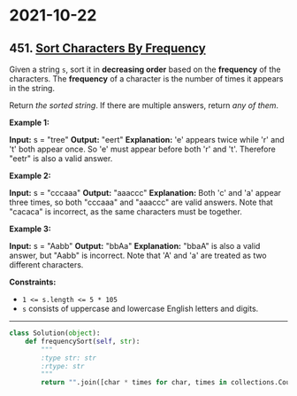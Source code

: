 # 2021-10-22

## 451. [Sort Characters By Frequency](https://leetcode.com/problems/sort-characters-by-frequency/)

Given a string `s`, sort it in **decreasing order** based on the **frequency** of the characters. The **frequency** of a character is the number of times it appears in the string.

Return _the sorted string_. If there are multiple answers, return _any of them_.

**Example 1:**

**Input:** s = "tree"
**Output:** "eert"
**Explanation:** 'e' appears twice while 'r' and 't' both appear once.
So 'e' must appear before both 'r' and 't'. Therefore "eetr" is also a valid answer.

**Example 2:**

**Input:** s = "cccaaa"
**Output:** "aaaccc"
**Explanation:** Both 'c' and 'a' appear three times, so both "cccaaa" and "aaaccc" are valid answers.
Note that "cacaca" is incorrect, as the same characters must be together.

**Example 3:**

**Input:** s = "Aabb"
**Output:** "bbAa"
**Explanation:** "bbaA" is also a valid answer, but "Aabb" is incorrect.
Note that 'A' and 'a' are treated as two different characters.

**Constraints:**

- `1 <= s.length <= 5 * 105`
- `s` consists of uppercase and lowercase English letters and digits.

---

```py
class Solution(object):
    def frequencySort(self, str):
        """
        :type str: str
        :rtype: str
        """
        return "".join([char * times for char, times in collections.Counter(str).most_common()])
```
